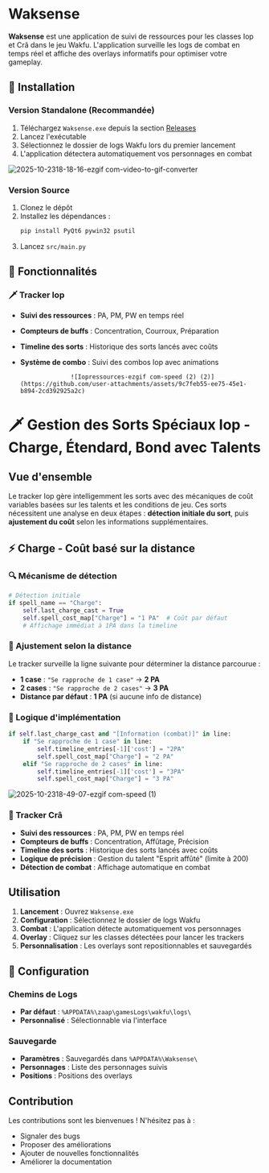 # Waksense

**Waksense** est une application de suivi de ressources pour les classes Iop et Crâ dans le jeu Wakfu. L'application surveille les logs de combat en temps réel et affiche des overlays informatifs pour optimiser votre gameplay.

## 🚀 Installation

### Version Standalone (Recommandée)
1. Téléchargez `Waksense.exe` depuis la section [Releases](../../releases)
2. Lancez l'exécutable
3. Sélectionnez le dossier de logs Wakfu lors du premier lancement
4. L'application détectera automatiquement vos personnages en combat

![2025-10-2318-18-16-ezgif com-video-to-gif-converter](https://github.com/user-attachments/assets/17a0bf2c-608e-45e3-9be6-cfd7a6e22468)

### Version Source
1. Clonez le dépôt
2. Installez les dépendances :
   ```bash
   pip install PyQt6 pywin32 psutil
   ```
3. Lancez `src/main.py`


## 🎯 Fonctionnalités

### 🗡️ Tracker Iop
- **Suivi des ressources** : PA, PM, PW en temps réel
- **Compteurs de buffs** : Concentration, Courroux, Préparation
- **Timeline des sorts** : Historique des sorts lancés avec coûts
- **Système de combo** : Suivi des combos Iop avec animations

                    ![Iopressources-ezgif com-speed (2) (2)](https://github.com/user-attachments/assets/9c7feb55-ee75-45e1-b894-2cd392925a2c)

# 🗡️ Gestion des Sorts Spéciaux Iop - Charge, Étendard, Bond avec Talents

## Vue d'ensemble

Le tracker Iop gère intelligemment les sorts avec des mécaniques de coût variables basées sur les talents et les conditions de jeu. Ces sorts nécessitent une analyse en deux étapes : **détection initiale du sort**, puis **ajustement du coût** selon les informations supplémentaires.

## ⚡ Charge - Coût basé sur la distance

### 🔍 Mécanisme de détection
```python
# Détection initiale
if spell_name == "Charge":
    self.last_charge_cast = True
    self.spell_cost_map["Charge"] = "1 PA"  # Coût par défaut
    # Affichage immédiat à 1PA dans la timeline
```

### 📏 Ajustement selon la distance
Le tracker surveille la ligne suivante pour déterminer la distance parcourue :

- **1 case** : `"Se rapproche de 1 case"` → **2 PA**
- **2 cases** : `"Se rapproche de 2 cases"` → **3 PA**
- **Distance par défaut** : **1 PA** (si aucune info de distance)

### 🎯 Logique d'implémentation
```python
if self.last_charge_cast and "[Information (combat)]" in line:
    if "Se rapproche de 1 case" in line:
        self.timeline_entries[-1]['cost'] = "2PA"
        self.spell_cost_map["Charge"] = "2 PA"
    elif "Se rapproche de 2 cases" in line:
        self.timeline_entries[-1]['cost'] = "3PA"
        self.spell_cost_map["Charge"] = "3 PA"
```

![2025-10-2318-49-07-ezgif com-speed (1)](https://github.com/user-attachments/assets/3cdce712-cff2-4a08-bcf7-8fc8b8424811)


### 🏹 Tracker Crâ
- **Suivi des ressources** : PA, PM, PW en temps réel
- **Compteurs de buffs** : Concentration, Affûtage, Précision
- **Timeline des sorts** : Historique des sorts lancés avec coûts
- **Logique de précision** : Gestion du talent "Esprit affûté" (limite à 200)
- **Détection de combat** : Affichage automatique en combat

## Utilisation

1. **Lancement** : Ouvrez `Waksense.exe`
2. **Configuration** : Sélectionnez le dossier de logs Wakfu
3. **Combat** : L'application détecte automatiquement vos personnages
4. **Overlay** : Cliquez sur les classes détectées pour lancer les trackers
5. **Personnalisation** : Les overlays sont repositionnables et sauvegardés

## 🔧 Configuration

### Chemins de Logs
- **Par défaut** : `%APPDATA%\zaap\gamesLogs\wakfu\logs\`
- **Personnalisé** : Sélectionnable via l'interface

### Sauvegarde
- **Paramètres** : Sauvegardés dans `%APPDATA%\Waksense\`
- **Personnages** : Liste des personnages suivis
- **Positions** : Positions des overlays

## Contribution

Les contributions sont les bienvenues ! N'hésitez pas à :
- Signaler des bugs
- Proposer des améliorations
- Ajouter de nouvelles fonctionnalités
- Améliorer la documentation










